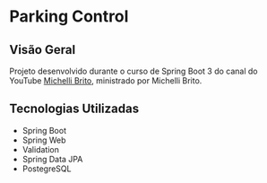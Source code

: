 # Parking Control

## Visão Geral

Projeto desenvolvido durante o curso de Spring Boot 3 do canal do YouTube [Michelli Brito](https://www.youtube.com/@MichelliBrito), ministrado por Michelli Brito.

## Tecnologias Utilizadas

- Spring Boot
- Spring Web   
- Validation 
- Spring Data JPA
- PostegreSQL
